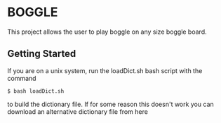 # BOGGLE
This project allows the user to play boggle on any size boggle board.

## Getting Started
If you are on a unix system, run the loadDict.sh bash script with the command

```
$ bash loadDict.sh
```
to build the dictionary file.  If for some reason this doesn't work you can download an alternative dictionary file from here 

